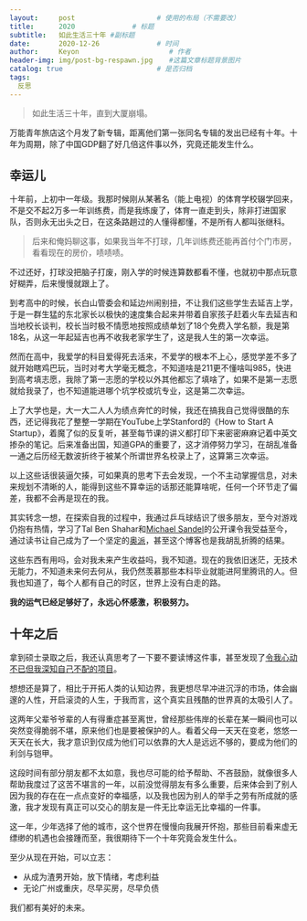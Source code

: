 ```yaml
---
layout:     post                    # 使用的布局（不需要改）
title:      2020              # 标题 
subtitle:   如此生活三十年 #副标题
date:       2020-12-26              # 时间
author:     Keyon                      # 作者
header-img: img/post-bg-respawn.jpg    #这篇文章标题背景图片
catalog: true                       # 是否归档
tags:
  反思
---
```


> 如此生活三十年，直到大厦崩塌。

万能青年旅店这个月发了新专辑，距离他们第一张同名专辑的发出已经有十年。十年为周期，除了中国GDP翻了好几倍这件事以外，究竟还能发生什么。

## 幸运儿
十年前，上初中一年级。我那时候刚从某著名（能上电视）的体育学校辍学回来，不是交不起2万多一年训练费，而是我练废了，体育一直走到头，除非打进国家队，否则永无出头之日，在这条路趟过的人懂得都懂，不是所有人都叫张继科。

> 后来和俺妈聊这事，如果我当年不打球，几年训练费还能再首付个门市房，看看现在的房价，啧啧啧。

不过还好，打球没把脑子打废，刚入学的时候连算数都看不懂，也就初中那点玩意好糊弄，后来慢慢就跟上了。

到考高中的时候，长白山管委会和延边州闹别扭，不让我们这些学生去延吉上学，于是一群生猛的东北家长以极快的速度集合起来并带着自家孩子赶着火车去延吉和当地校长谈判，校长当时极不情愿地按照成绩单划了18个免费入学名额，我是第18名，从这一年起延吉也再不收我老家学生了，这是我人生的第一次幸运。

然而在高中，我爱学的科目爱得死去活来，不爱学的根本不上心，感觉学差不多了就开始瞎鸡巴玩，当时对考大学毫无概念，不知道啥是211更不懂啥叫985，快进到高考填志愿，我除了第一志愿的学校以外其他都忘了填啥了，如果不是第一志愿就给我录了，也不知道能进哪个坑学校或坑专业，这是第二次幸运。

上了大学也是，大一大二人人为绩点奔忙的时候，我还在搞我自己觉得很酷的东西，还记得我花了整整一学期在YouTube上学Stanford的《How to Start A Startup》，着魔了似的反复听，甚至每节课的讲义都打印下来密密麻麻记着中英文掺杂的笔记。后来准备出国，知道GPA的重要了，这才消停努力学习，在胡乱准备一通之后历经无数波折终于被某个所谓世界名校录上了，这算第三次幸运。

以上这些话很装逼欠揍，可如果真的思考下去会发现，一个不主动掌握信息，对未来规划不清晰的人，能得到这些不算幸运的话那还能算啥呢，任何一个环节走了偏差，我都不会再是现在的我。

其实转念一想，在探索自我的过程中，我通过乒乓球结识了很多朋友，至今对游戏仍抱有热情，学习了Tal Ben Shahar和[Michael Sandel](https://keanchen.top/2018/04/26/justice-2018/)的公开课令我受益至今，通过读书让自己成为了一个坚定的[奥派](https://keanchen.top/2019/06/08/marx-2019/)，甚至这个博客也是我胡乱折腾的结果。

这些东西有用吗，会对我未来产生收益吗，我不知道。现在的我依旧迷茫，无技术无能力，不知道未来何去何从，我仍然羡慕那些本科毕业就能进阿里腾讯的人。但我也知道了，每个人都有自己的时区，世界上没有白走的路。

**我的运气已经足够好了，永远心怀感激，积极努力。**

## 十年之后
拿到硕士录取之后，我还认真思考了一下要不要读博这件事，甚至发现了[令我心动不已但我深知自己不配的项目](https://www.epfl.ch/education/phd/doctoral-studies-structure/customized-curricula/epflglobaleaders/)。

想想还是算了，相比于开拓人类的认知边界，我更想尽早冲进沉浮的市场，体会幽邃的人性，开启滚烫的人生，于我而言，这个真实且残酷的世界真的太吸引人了。

这两年父辈爷爷辈的人有得重症甚至离世，曾经那些伟岸的长辈在某一瞬间也可以突然变得脆弱不堪，原来他们也是要被保护的人。看着父母一天天在变老，悠悠一天天在长大，我才意识到仅成为他们可以依靠的大人是远远不够的，要成为他们的利剑与铠甲。

这段时间有部分朋友都不太如意，我也尽可能的给予帮助、不吝鼓励，就像很多人帮助我度过了这苦不堪言的一年，以前没觉得朋友有多么重要，后来体会到了别人因为我的存在在一点点变好的幸福感，以及我也因为别人的举手之劳有所成就的感激，我才发现有真正可以交心的朋友是一件无比幸运无比幸福的一件事。

这一年，少年选择了他的城市，这个世界在慢慢向我展开怀抱，那些目前看来虚无缥缈的机遇也会接踵而至，我很期待下一个十年究竟会发生什么。

至少从现在开始，可以立志：

* 从成为渣男开始，放下情绪，考虑利益
* 无论广州或重庆，尽早买房，尽早负债

我们都有美好的未来。